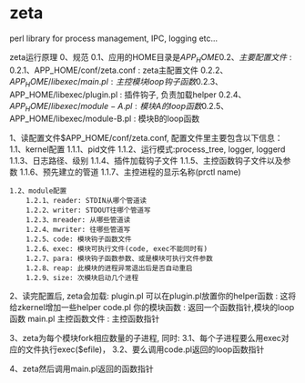 zeta
====

perl library for process management, IPC, logging etc...

zeta运行原理
0、规范
   0.1、应用的HOME目录是$APP_HOME
   0.2、主要配置文件:
        0.2.1、$APP_HOME/conf/zeta.conf         : zeta主配置文件
        0.2.2、$APP_HOME/libexec/main.pl        : 主控模块loop钩子函数
        0.2.3、$APP_HOME/libexec/plugin.pl      : 插件钩子, 负责加载helper
        0.2.4、$APP_HOME/libexec/module-A.pl    : 模块A的loop函数
        0.2.5、$APP_HOME/libexec/module-B.pl    : 模块B的loop函数

1、读配置文件$APP_HOME/conf/zeta.conf, 配置文件里主要包含以下信息：
   1.1、kernel配置
        1.1.1、pid文件
        1.1.2、运行模式:process_tree, logger, loggerd
        1.1.3、日志路径、级别
        1.1.4、插件加载钩子文件
        1.1.5、主控函数钩子文件以及参数
        1.1.6、预先建立的管道
        1.1.7、主控进程的显示名称(prctl name)

    1.2、module配置
        1.2.1、reader: STDIN从哪个管道读
        1.2.2、writer: STDOUT往哪个管道写
        1.2.3、mreader: 从哪些管道读
        1.2.4、mwriter: 往哪些管道写
        1.2.5、code: 模块钩子函数文件
        1.2.6、exec: 模块可执行文件(code, exec不能同时有)
        1.2.7、para: 模块钩子函数参数、或是模块可执行文件参数
        1.2.8、reap: 此模块的进程异常退出后是否自动重启
        1.2.9、size: 次模块启动几个进程

2、读完配置后, zeta会加载:
   plugin.pl   可以在plugin.pl放置你的helper函数   : 这将给zkernel增加一些helper
   code.pl     你的模块函数                        : 返回一个函数指针,模块的loop函数
   main.pl     主控函数文件                        : 主控函数指针

3、zeta为每个模块fork相应数量的子进程, 同时:
   3.1、每个子进程要么用exec对应的文件执行exec($efile)， 
   3.2、要么调用code.pl返回的loop函数指针

4、zeta然后调用main.pl返回的函数指针
   

